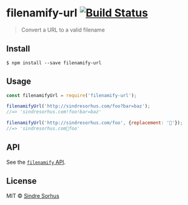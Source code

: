 # filenamify-url [![Build Status](https://travis-ci.org/sindresorhus/filenamify-url.svg?branch=master)](https://travis-ci.org/sindresorhus/filenamify-url)

> Convert a URL to a valid filename


## Install

```
$ npm install --save filenamify-url
```


## Usage

```js
const filenamifyUrl = require('filenamify-url');

filenamifyUrl('http://sindresorhus.com/foo?bar=baz');
//=> 'sindresorhus.com!foo!bar=baz'

filenamifyUrl('http://sindresorhus.com/foo', {replacement: '🐴'});
//=> 'sindresorhus.com🐴foo'
```


## API

See the [`filenamify` API](https://github.com/sindresorhus/filenamify#api).


## License

MIT © [Sindre Sorhus](http://sindresorhus.com)
